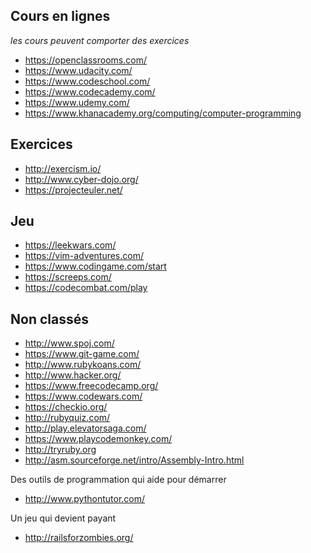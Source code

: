 
## Cours en lignes

_les cours peuvent comporter des exercices_

- https://openclassrooms.com/
- https://www.udacity.com/
- https://www.codeschool.com/
- https://www.codecademy.com/
- https://www.udemy.com/
- https://www.khanacademy.org/computing/computer-programming

## Exercices

- http://exercism.io/
- http://www.cyber-dojo.org/
- https://projecteuler.net/

## Jeu

- https://leekwars.com/
- https://vim-adventures.com/
- https://www.codingame.com/start
- https://screeps.com/
- https://codecombat.com/play

## Non classés

- http://www.spoj.com/
- https://www.git-game.com/
- http://www.rubykoans.com/
- http://www.hacker.org/
- https://www.freecodecamp.org/
- https://www.codewars.com/
- https://checkio.org/
- http://rubyquiz.com/
- http://play.elevatorsaga.com/
- https://www.playcodemonkey.com/
- http://tryruby.org
- http://asm.sourceforge.net/intro/Assembly-Intro.html

Des outils de programmation qui aide pour démarrer
- http://www.pythontutor.com/

Un jeu qui devient payant
- http://railsforzombies.org/
